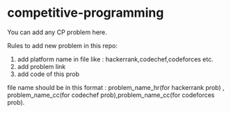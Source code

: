 # competitive-programming
You can add any CP problem here.

Rules to add new problem in this repo:

1. add platform name in file like : hackerrank,codechef,codeforces etc.
2. add problem link
3. add code of this prob

file name should be in this format : problem_name_hr(for hackerrank prob) , problem_name_cc(for codechef prob),problem_name_cc(for codeforces prob).
